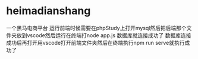 # heimadianshang
一个黑马电商平台
 运行前端时候需要在phpStudy上打开mysql然后把后端那个文件夹放到vscode然后运行在终端打node app.js 数据库就连接成功了
 数据库连接成功后再打开用vscode打开前端文件夹然后在终端执行npm run serve就执行成功了
